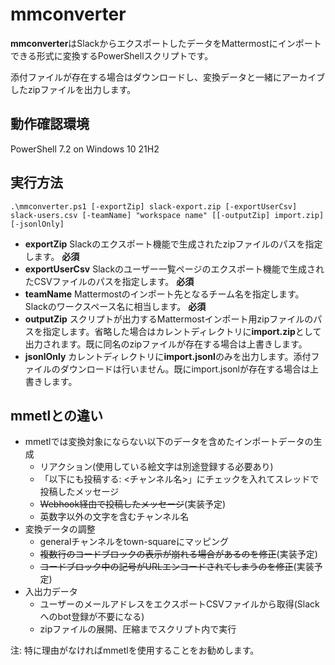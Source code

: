 # mmconverter

**mmconverter**はSlackからエクスポートしたデータをMattermostにインポートできる形式に変換するPowerShellスクリプトです。

添付ファイルが存在する場合はダウンロードし、変換データと一緒にアーカイブしたzipファイルを出力します。

## 動作確認環境

PowerShell 7.2 on Windows 10 21H2

## 実行方法

```
.\mmconverter.ps1 [-exportZip] slack-export.zip [-exportUserCsv] slack-users.csv [-teamName] "workspace name" [[-outputZip] import.zip] [-jsonlOnly]
```

- **exportZip** Slackのエクスポート機能で生成されたzipファイルのパスを指定します。 **必須**
- **exportUserCsv** Slackのユーザー一覧ページのエクスポート機能で生成されたCSVファイルのパスを指定します。 **必須**
- **teamName** Mattermostのインポート先となるチーム名を指定します。Slackのワークスペース名に相当します。 **必須**
- **outputZip** スクリプトが出力するMattermostインポート用zipファイルのパスを指定します。省略した場合はカレントディレクトリに**import.zip**として出力されます。既に同名のzipファイルが存在する場合は上書きします。
- **jsonlOnly** カレントディレクトリに**import.jsonl**のみを出力します。添付ファイルのダウンロードは行いません。既にimport.jsonlが存在する場合は上書きします。

## mmetlとの違い

- mmetlでは変換対象にならない以下のデータを含めたインポートデータの生成
  - リアクション(使用している絵文字は別途登録する必要あり)
  - 「以下にも投稿する: <チャンネル名>」にチェックを入れてスレッドで投稿したメッセージ
  - ~~Webhook経由で投稿したメッセージ~~(実装予定)
  - 英数字以外の文字を含むチャンネル名
- 変換データの調整
  - generalチャンネルをtown-squareにマッピング
  - ~~複数行のコードブロックの表示が崩れる場合があるのを修正~~(実装予定)
  - ~~コードブロック中の記号がURLエンコードされてしまうのを修正~~(実装予定)
- 入出力データ
  - ユーザーのメールアドレスをエクスポートCSVファイルから取得(Slackへのbot登録が不要になる)
  - zipファイルの展開、圧縮までスクリプト内で実行


注: 特に理由がなければmmetlを使用することをお勧めします。
